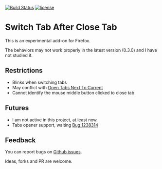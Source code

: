 [![Build Status](https://travis-ci.org/YFdyh000/SwitchTabAfterCloseTab.svg?branch=master)](https://travis-ci.org/sblask/SwitchTabAfterCloseTab)
[![license](https://img.shields.io/github/license/yfdyh000/SwitchTabAfterCloseTab.svg)]()

Switch Tab After Close Tab
=========================

This is an experimental add-on for Firefox.

The behaviors may not work properly in the latest version (0.3.0) and I have not studied it.

Restrictions
--------
* Blinks when switching tabs
* May conflict with [Open Tabs Next To Current](https://github.com/sblask/webextension-open-tabs-next-to-current)
* Cannot identify the mouse middle button clicked to close tab

Futures
--------
* I am not active in this project, at least now.
* Tabs opener support, waiting [Bug 1238314](https://bugzilla.mozilla.org/show_bug.cgi?id=1238314)

Feedback
--------

You can report bugs on [Github issues](https://github.com/yfdyh000/SwitchTabAfterCloseTab/issues).

Ideas, forks and PR are welcome.
